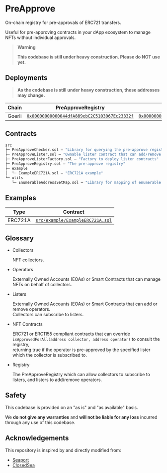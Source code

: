 # PreApprove

On-chain registry for pre-approvals of ERC721 transfers.

Useful for pre-approving contracts in your dApp ecosystem to manage NFTs without individual approvals.

> **Warning**
>
> **This codebase is still under heavy construction. Please do NOT use yet.**

## Deployments

> **As the codebase is still under heavy construction, these addresses may change.**

| Chain | PreApproveRegistry | PreApproveListerFactory |
|---|---|---|
| Goerli | [`0x00000000000044dfA889ebC2C5103067Ec23332f`](https://goerli.etherscan.io/address/0x00000000000044dfA889ebC2C5103067Ec23332f) | [`0x0000000056d13cfDa9Ff1aB343E576d234798De4`](https://goerli.etherscan.io/address/0x0000000056d13cfDa9Ff1aB343E576d234798De4) |

## Contracts

```ml
src
├─ PreApproveChecker.sol — "Library for querying the pre-approve registry efficiently"
├─ PreApproveLister.sol — "Ownable lister contract that can add/remove operators"
├─ PreApproveListerFactory.sol — "Factory to deploy lister contracts"
├─ PreApproveRegistry.sol — "The pre-approve registry"
├─ example
│  └─ ExampleERC721A.sol — "ERC721A example"
└─ utils
   └─ EnumerableAddressSetMap.sol — "Library for mapping of enumerable sets"
``` 

## Examples

| Type | Contract |
|---|---|
| ERC721A | [`src/example/ExampleERC721A.sol`](./src/example/ExampleERC721A.sol) |

## Glossary

- Collectors

  NFT collectors.

- Operators 

  Externally Owned Accounts (EOAs) or Smart Contracts that can manage NFTs on behalf of collectors. 

- Listers

  Externally Owned Accounts (EOAs) or Smart Contracts that can add or remove operators.  
  Collectors can subscribe to listers. 

- NFT Contracts

  ERC721 or ERC1155 compliant contracts that can override  
  `isApprovedForAll(address collector, address operator)` to consult the registry,  
  returning true if the operator is pre-approved by the specified lister which the collector is subscribed to.

- Registry

  The PreApproveRegistry which can allow collectors to subscribe to listers, and listers to add/remove operators. 

## Safety

This codebase is provided on an "as is" and "as available" basis.

We **do not give any warranties** and **will not be liable for any loss** incurred through any use of this codebase.

## Acknowledgements

This repository is inspired by and directly modified from:

- [Seaport](https://github.com/ProjectOpenSea/seaport)
- [ClosedSea](https://github.com/vectorized/closedsea)
